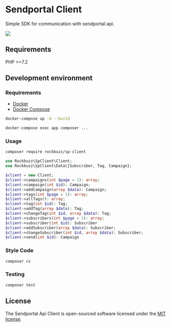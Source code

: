 # Sendportal Client

Simple SDK for communication with sendportal api.

<p><img src="https://github.com/rockbuzz/sp-client/workflows/Main/badge.svg"/></p>

## Requirements

PHP >=7.2

## Development environment

### Requirements
* [Docker](https://docs.docker.com/get-docker/)
* [Docker Compose](https://docs.docker.com/compose/install/)

```bash
docker-compose up -d --build
```

```bash
docker-compose exec app composer ...
```

### Usage
```bash
composer require rockbuzz/sp-client
```

```php
use Rockbuzz\SpClient\Client;
use Rockbuzz\SpClient\Data\{Subscriber, Tag, Campaign};

$client = new Client;
$client->campaigns(int $page = 1): array;
$client->campaign(int $id): Campaign;
$client->addCampaign(array $data): Campaign;
$client->tags(int $page = 1): array;
$client->allTags(): array;
$client->tag(int $id): Tag;
$client->addTag(array $data): Tag;
$client->changeTag(int $id, array $data): Tag;
$client->subscribers(int $page = 1): array;
$client->subscriber(int $id): Subscriber
$client->addSubscriber(array $data): Subscriber;
$client->changeSubscriber(int $id, array $data): Subscriber;
$client->send(int $id): Campaign
```

### Style Code

``` bash
composer cs
```
### Testing

``` bash
composer test
```

## License

The Sendportal Api Client is open-sourced software licensed under the [MIT license](https://opensource.org/licenses/MIT).